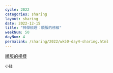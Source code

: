 ```yaml
---
cycle: 2022
categories: sharing
layout: sharing
date: 2022-12-15
title: "神學梳理：順服的榜樣"
weekNum: 50
dayNum: 4
permalink: /sharing/2022/wk50-day4-sharing.html
---
```


[順服的榜樣](https://eccseattle.github.io/media/sharing/2022/wk050/2022-12-15-bin.m4a)

`小錢`

